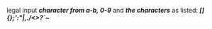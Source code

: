 legal input ***character from a-b, 0-9*** and ***the characters*** as listed:
***[]{};'\:"|,./<>?`~***



